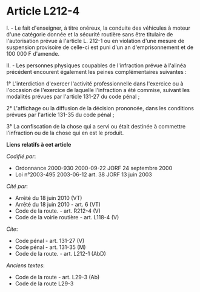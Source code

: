 # Article L212-4

I. - Le fait d'enseigner, à titre onéreux, la conduite des véhicules à moteur d'une catégorie donnée et la sécurité routière
sans être titulaire de l'autorisation prévue à l'article L. 212-1 ou en violation d'une mesure de suspension provisoire de
celle-ci est puni d'un an d'emprisonnement et de 100 000 F d'amende.

II. - Les personnes physiques coupables de l'infraction prévue à l'alinéa précédent encourent également les peines
complémentaires suivantes :

1° L'interdiction d'exercer l'activité professionnelle dans l'exercice ou à l'occasion de l'exercice de laquelle l'infraction
a été commise, suivant les modalités prévues par l'article 131-27 du code pénal ;

2° L'affichage ou la diffusion de la décision prononcée, dans les conditions prévues par l'article 131-35 du code pénal ;

3° La confiscation de la chose qui a servi ou était destinée à commettre l'infraction ou de la chose qui en est le produit.

**Liens relatifs à cet article**

_Codifié par_:

  - Ordonnance 2000-930 2000-09-22 JORF 24 septembre 2000
  - Loi n°2003-495 2003-06-12 art. 38 JORF 13 juin 2003

_Cité par_:

  - Arrêté du 18 juin 2010 (VT)
  - Arrêté du 18 juin 2010 - art. 6 (VT)
  - Code de la route. - art. R212-4 (V)
  - Code de la voirie routière - art. L118-4 (V)

_Cite_:

  - Code pénal - art. 131-27 (V)
  - Code pénal - art. 131-35 (M)
  - Code de la route. - art. L212-1 (AbD)

_Anciens textes_:

  - Code de la route - art. L29-3 (Ab)
  - Code de la route L29-3
